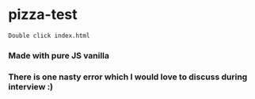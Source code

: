 # pizza-test

```
Double click index.html
```

### Made with pure JS vanilla

### There is one nasty error which I would love to discuss during interview :)
